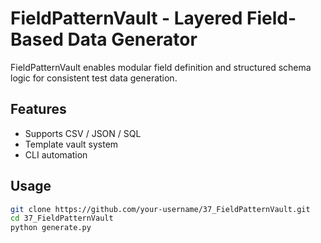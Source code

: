 # FieldPatternVault - Layered Field-Based Data Generator

FieldPatternVault enables modular field definition and structured schema logic for consistent test data generation.

## Features
- Supports CSV / JSON / SQL  
- Template vault system  
- CLI automation  

## Usage
```bash
git clone https://github.com/your-username/37_FieldPatternVault.git
cd 37_FieldPatternVault
python generate.py

